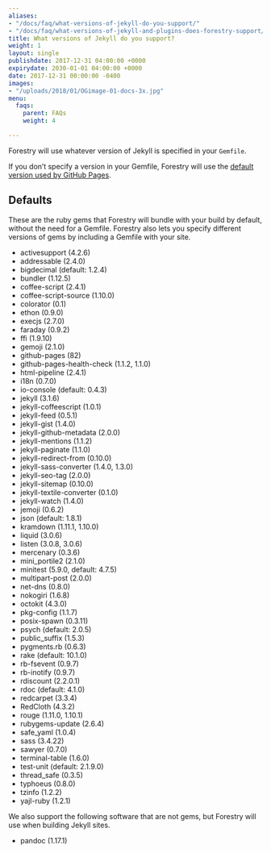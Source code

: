 ```yaml
---
aliases:
- "/docs/faq/what-versions-of-jekyll-do-you-support/"
- "/docs/faq/what-versions-of-jekyll-and-plugins-does-forestry-support/"
title: What versions of Jekyll do you support?
weight: 1
layout: single
publishdate: 2017-12-31 04:00:00 +0000
expirydate: 2030-01-01 04:00:00 +0000
date: 2017-12-31 00:00:00 -0400
images:
- "/uploads/2018/01/OGimage-01-docs-3x.jpg"
menu:
  faqs:
    parent: FAQs
    weight: 4

---
```

Forestry will use whatever version of Jekyll is specified in your `Gemfile`.

If you don’t specify a version in your Gemfile, Forestry will use the [default version used by GitHub Pages](https://pages.github.com/versions/).

## Defaults

These are the ruby gems that Forestry will bundle with your build by default, without the need for a Gemfile. Forestry also lets you specify different versions of gems by including a Gemfile with your site.

*   activesupport (4.2.6)
*   addressable (2.4.0)
*   bigdecimal (default: 1.2.4)
*   bundler (1.12.5)
*   coffee-script (2.4.1)
*   coffee-script-source (1.10.0)
*   colorator (0.1)
*   ethon (0.9.0)
*   execjs (2.7.0)
*   faraday (0.9.2)
*   ffi (1.9.10)
*   gemoji (2.1.0)
*   github-pages (82)
*   github-pages-health-check (1.1.2, 1.1.0)
*   html-pipeline (2.4.1)
*   i18n (0.7.0)
*   io-console (default: 0.4.3)
*   jekyll (3.1.6)
*   jekyll-coffeescript (1.0.1)
*   jekyll-feed (0.5.1)
*   jekyll-gist (1.4.0)
*   jekyll-github-metadata (2.0.0)
*   jekyll-mentions (1.1.2)
*   jekyll-paginate (1.1.0)
*   jekyll-redirect-from (0.10.0)
*   jekyll-sass-converter (1.4.0, 1.3.0)
*   jekyll-seo-tag (2.0.0)
*   jekyll-sitemap (0.10.0)
*   jekyll-textile-converter (0.1.0)
*   jekyll-watch (1.4.0)
*   jemoji (0.6.2)
*   json (default: 1.8.1)
*   kramdown (1.11.1, 1.10.0)
*   liquid (3.0.6)
*   listen (3.0.8, 3.0.6)
*   mercenary (0.3.6)
*   mini_portile2 (2.1.0)
*   minitest (5.9.0, default: 4.7.5)
*   multipart-post (2.0.0)
*   net-dns (0.8.0)
*   nokogiri (1.6.8)
*   octokit (4.3.0)
*   pkg-config (1.1.7)
*   posix-spawn (0.3.11)
*   psych (default: 2.0.5)
*   public_suffix (1.5.3)
*   pygments.rb (0.6.3)
*   rake (default: 10.1.0)
*   rb-fsevent (0.9.7)
*   rb-inotify (0.9.7)
*   rdiscount (2.2.0.1)
*   rdoc (default: 4.1.0)
*   redcarpet (3.3.4)
*   RedCloth (4.3.2)
*   rouge (1.11.0, 1.10.1)
*   rubygems-update (2.6.4)
*   safe_yaml (1.0.4)
*   sass (3.4.22)
*   sawyer (0.7.0)
*   terminal-table (1.6.0)
*   test-unit (default: 2.1.9.0)
*   thread_safe (0.3.5)
*   typhoeus (0.8.0)
*   tzinfo (1.2.2)
*   yajl-ruby (1.2.1)

We also support the following software that are not gems, but Forestry will use when building Jekyll sites.

*   pandoc (1.17.1)

